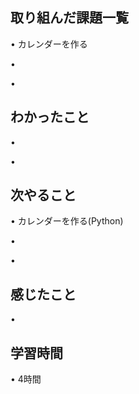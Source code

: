 ## 取り組んだ課題一覧
• カレンダーを作る

• 

• 

## わかったこと
• 

• 


## 次やること
• カレンダーを作る(Python)


• 


• 

## 感じたこと
• 


## 学習時間
• 4時間